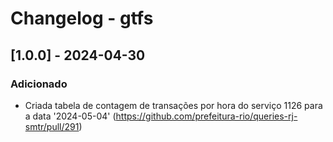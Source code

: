 # Changelog - gtfs

## [1.0.0] - 2024-04-30

### Adicionado

- Criada tabela de contagem de transações por hora do serviço 1126 para a data '2024-05-04' (https://github.com/prefeitura-rio/queries-rj-smtr/pull/291)
